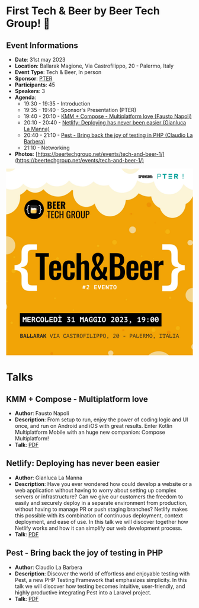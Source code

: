 # First Tech & Beer by Beer Tech Group! 🎉

## Event Informations

- __Date__: 31st may 2023
- __Location__: Ballarak Magione, Via Castrofilippo, 20 - Palermo, Italy
- __Event Type__: Tech & Beer, In person
- __Sponsor__: [PTER](https://pter.it)
- __Participants__: 45
- __Speakers__: 3
- __Agenda__:
  - 19:30 - 19:35 - Introduction
  - 19:35 - 19:40 - Sponsor's Presentation (PTER)
  - 19:40 - 20:10 - [KMM + Compose - Multiplatform love (Fausto Napoli)](#kmm--compose---multiplatform-love)
  - 20:10 - 20:40 - [Netlify: Deploying has never been easier (Gianluca La Manna)](#netlify-deploying-has-never-been-easier)
  - 20:40 - 21:10 - [Pest - Bring back the joy of testing in PHP (Claudio La Barbera)](#pest---bring-back-the-joy-of-testing-in-php)
  - 21:10 - Networking
- __Photos__: [https://beertechgroup.net/events/tech-and-beer-1/](https://beertechgroup.net/events/tech-and-beer-1/)

![poster](poster.png)

# Talks

## KMM + Compose - Multiplatform love

- __Author__: Fausto Napoli
- __Description__: From setup to run, enjoy the power of coding logic and UI once, and run on Android and iOS with great results. Enter Kotlin Multiplatform Mobile with an huge new companion: Compose Multiplatform!
- __Talk__: [PDF](/techandbeer_2/KMM%20+%20Compose_%20Multiplatform%20Love.pdf)

## Netlify: Deploying has never been easier

- __Author__: Gianluca La Manna
- __Description__: Have you ever wondered how could develop a website or a web application without having to worry about setting up complex servers or infrastructure? Can we give our customers the freedom to easily and securely deploy in a separate environment from production, without having to manage PR or push staging branches? Netlify makes this possible with its combination of continuous deployment, context deployment, and ease of use. In this talk we will discover together how Netlify works and how it can simplify our web development process.
- __Talk__: [PDF](/techandbeer_2/Netlify_%20Deploying%20has%20never%20been%20easier.pdf)

## Pest - Bring back the joy of testing in PHP

- __Author__: Claudio La Barbera
- __Description__: Discover the world of effortless and enjoyable testing with Pest, a new PHP Testing Framework that emphasizes simplicity. In this talk we will discover how testing becomes intuitive, user-friendly, and highly productive integrating Pest into a Laravel project.
- __Talk__: [PDF](/techandbeer_2/PEST_%20Bring%20back%20the%20joy%20of%20testing%20in%20PHP.pdf)
